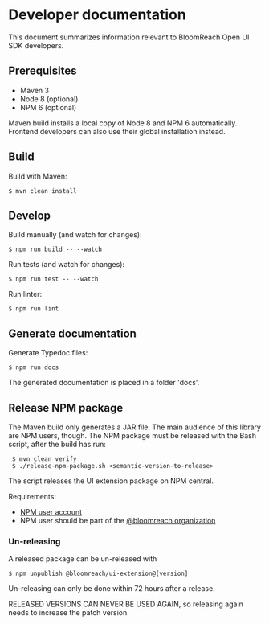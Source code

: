 # Developer documentation

This document summarizes information relevant to BloomReach Open UI SDK developers.

## Prerequisites

* Maven 3
* Node 8 (optional)
* NPM 6 (optional)

Maven build installs a local copy of Node 8 and NPM 6 automatically.
Frontend developers can also use their global installation instead. 

## Build

Build with Maven:

    $ mvn clean install 
    
## Develop

Build manually (and watch for changes):

    $ npm run build -- --watch
    
Run tests (and watch for changes):

    $ npm run test -- --watch

Run linter:

    $ npm run lint
    
## Generate documentation

Generate Typedoc files:

    $ npm run docs
    
The generated documentation is placed in a folder 'docs'.

## Release NPM package

The Maven build only generates a JAR file. The main audience of this library are NPM users, though.
The NPM package must be released with the Bash script, after the build has run:

     $ mvn clean verify
     $ ./release-npm-package.sh <semantic-version-to-release>
     
The script releases the UI extension package on NPM central.

Requirements:
- [NPM user account](https://www.npmjs.com/login)
- NPM user should be part of the [@bloomreach organization](https://www.npmjs.com/settings/bloomreach/members)

### Un-releasing

A released package can be un-released with 

    $ npm unpublish @bloomreach/ui-extension@[version]

Un-releasing can only be done within 72 hours after a release.

RELEASED VERSIONS CAN NEVER BE USED AGAIN, so releasing again needs to increase the patch version.
